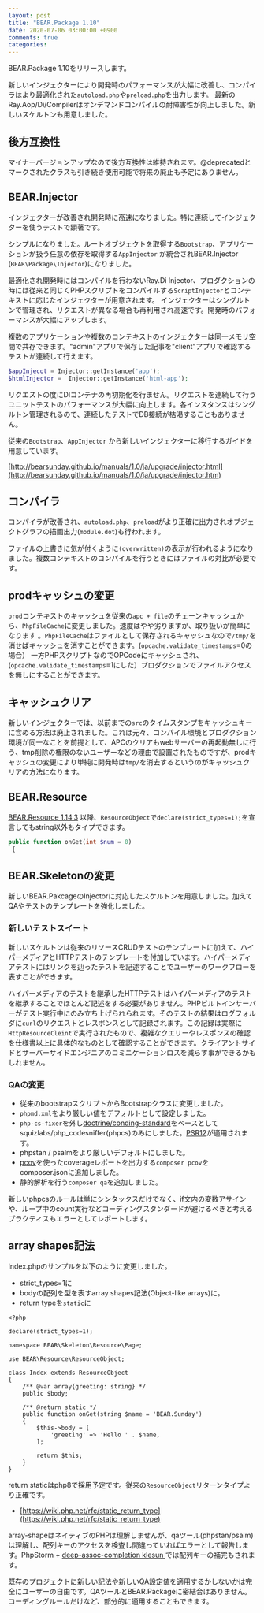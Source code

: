 ```yaml
---
layout: post
title: "BEAR.Package 1.10"
date: 2020-07-06 03:00:00 +0900
comments: true
categories:
---
```


BEAR.Package 1.10をリリースします。

新しいインジェクターにより開発時のパフォーマンスが大幅に改善し、コンパイラはより最適化された`autoload.php`や`preload.php`を出力します。
最新の Ray.Aop/Di/Compilerはオンデマンドコンパイルの耐障害性が向上しました。新しいスケルトンも用意しました。

## 後方互換性

マイナーバージョンアップなので後方互換性は維持されます。@deprecatedとマークされたクラスも引き続き使用可能で将来の廃止も予定にありません。

## BEAR.Injector

インジェクターが改善され開発時に高速になりました。特に連続してインジェクターを使うテストで顕著です。

シンプルになりました。ルートオブジェクトを取得する`Bootstrap`、アプリケーションが扱う任意の依存を取得する`AppInjector`
が統合されBEAR.Injector (`BEAR\Package\Injector`)になりました。

最適化され開発時にはコンパイルを行わないRay.Di Injector、プロダクションの時には従来と同じくPHPスクリプトをコンパイルする`ScriptInjector`とコンテキストに応じたインジェクターが用意されます。
インジェクターはシングルトンで管理され、リクエストが異なる場合も再利用され高速です。開発時のパフォーマンスが大幅にアップします。

複数のアプリケーションや複数のコンテキストのインジェクターは同一メモリ空間で共存できます。"admin"アプリで保存した記事を"client"アプリで確認するテストが連続して行えます。

```php
$appInjecot = Injector::getInstance('app');
$htmlInjector =  Injector::getInstance('html-app');
```

リクエストの度にDIコンテナの再初期化を行ません。リクエストを連続して行うユニットテストのパフォーマンスが大幅に向上します。各インスタンスはシングルトン管理されるので、連続したテストでDB接続が枯渇することもありません。

従来の`Bootstrap`、`AppInjector` から新しいインジェクターに移行するガイドを用意しています。

[http://bearsunday.github.io/manuals/1.0/ja/upgrade/injector.html](http://bearsunday.github.io/manuals/1.0/ja/upgrade/injector.htm)

## コンパイラ

コンパイラが改善され、`autoload.php`、`preload`がより正確に出力されオブジェクトグラフの描画出力(`module.dot`)も行われます。

ファイルの上書きに気が付くように`(overwritten)`の表示が行われるようになりました。複数コンテキストのコンパイルを行うときにはファイルの対比が必要です。

## prodキャッシュの変更

`prod`コンテキストのキャッシュを従来の`apc + file`のチェーンキャッシュから、`PhpFileCache`に変更しました。速度はやや劣りますが、取り扱いが簡単になります
。`PhpFileCache`はファイルとして保存されるキャッシュなので`/tmp/`を消せばキャッシュを消すことができます。(`opcache.validate_timestamps`=0の場合）
一方PHPスクリプトなのでOPCodeにキャッシュされ、(`opcache.validate_timestamps`=1にした）プロダクションでファイルアクセスを無しにすることができます。

## キャッシュクリア

新しいインジェクターでは、以前までの`src`のタイムスタンプをキャッシュキーに含める方法は廃止されました。これは元々、コンパイル環境とプロダクション環境が同一なことを前提として、APCのクリアもwebサーバーの再起動無しに行う、tmp削除の権限のないユーザーなどの理由で設置されたものですが、prodキャッシュの変更により単純に開発時は`tmp/`を消去するというのがキャッシュクリアの方法になります。


## BEAR.Resource


[BEAR.Resource 1.14.3](https://github.com/bearsunday/BEAR.Resource/releases/tag/1.14.3) 以降、`ResourceObject`で`declare(strict_types=1);`を宣言してもstring以外もタイプできます。
 ```php
 public function onGet(int $num = 0)
  {
 ```

## BEAR.Skeletonの変更

新しいBEAR.PakcageのInjectorに対応したスケルトンを用意しました。加えてQAやテストのテンプレートを強化しました。

### 新しいテストスイート

新しいスケルトンは従来のリソースCRUDテストのテンプレートに加えて、ハイパーメディアとHTTPテストのテンプレートを付加しています。ハイパーメディアテストにはリンクを辿ったテストを記述することでユーザーのワークフローを表すことができます。

ハイパーメディアのテストを継承したHTTPテストはハイパーメディアのテストを継承することでほとんど記述をする必要がありません。PHPビルトインサーバーがテスト実行中にのみ立ち上げられられます。そのテストの結果はログフォルダに`curl`のリクエストとレスポンスとして記録されます。この記録は実際に`HttpResourceCleint`で実行されたもので、複雑なクエリーやレスポンスの確認を仕様書以上に具体的なものとして確認することができます。クライアントサイドとサーバーサイドエンジニアのコミニケーションロスを減らす事ができるかもしれません。

### QAの変更

 * 従来のbootstrapスクリプトからBootstrapクラスに変更しました。
 * `phpmd.xml`をより厳しい値をデフォルトとして設定しました。
 * `php-cs-fixer`を外し[doctrine/conding-standard](https://github.com/doctrine/coding-standard)をベースとしてsquizlabs/php_codesniffer(phpcs)のみにしました。[PSR12](https://www.php-fig.org/psr/psr-12/)が適用されます。
 * phpstan / psalmをより厳しいデフォルトにしました。
 * [pcov](https://github.com/krakjoe/pcov)を使ったcoverageレポートを出力する`composer pcov`をcomposer.jsonに追加しました。
 * 静的解析を行う`composer qa`を追加しました。

新しいphpcsのルールは単にシンタックスだけでなく、if文内の変数アサインや、ループ中のcount実行などコーディングスタンダードが避けるべきと考えるプラクティスもエラーとしてレポートします。

## array shapes記法

Index.phpのサンプルを以下のように変更しました。

 * strict_types=1に
 * bodyの配列を型を表すarray shapes記法(Object-like arrays)に。
 * return typeを`static`に

```
<?php

declare(strict_types=1);

namespace BEAR\Skeleton\Resource\Page;

use BEAR\Resource\ResourceObject;

class Index extends ResourceObject
{
    /** @var array{greeting: string} */
    public $body;

    /** @return static */
    public function onGet(string $name = 'BEAR.Sunday')
    {
        $this->body = [
            'greeting' => 'Hello ' . $name,
        ];

        return $this;
    }
}
```

return staticはphp8で採用予定です。従来の`ResourceObject`リターンタイプより正確です。

* [https://wiki.php.net/rfc/static_return_type](https://wiki.php.net/rfc/static_return_type)

array-shapeはネイティブのPHPは理解しませんが、qaツール(phpstan/psalm)は理解し、配列キーのアクセスを検査し間違っていればエラーとして報告します。PhpStorm + [deep-assoc-completion
klesun
](https://plugins.jetbrains.com/plugin/9927-deep-assoc-completion)では配列キーの補完もされます。

既存のプロジェクトに新しい記法や新しいQA設定値を適用するかしないかは完全にユーザーの自由です。QAツールとBEAR.Packageに密結合はありません。コーディングルールだけなど、部分的に適用することもできます。
